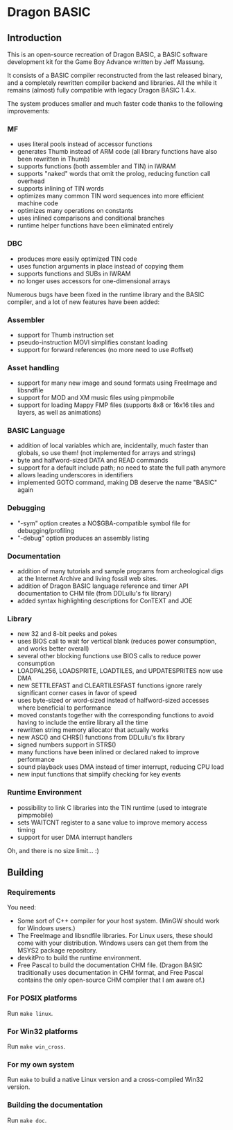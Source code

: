 # Dragon BASIC

## Introduction

This is an open-source recreation of Dragon BASIC, a BASIC software
development kit for the Game Boy Advance written by Jeff Massung.

It consists of a BASIC compiler reconstructed from the last released binary,
and a completely rewritten compiler backend and libraries.  All the while it
remains (almost) fully compatible with legacy Dragon BASIC 1.4.x.

The system produces smaller and much faster code thanks to the following
improvements:

### MF

- uses literal pools instead of accessor functions
- generates Thumb instead of ARM code (all library functions have also been
  rewritten in Thumb)
- supports functions (both assembler and TIN) in IWRAM
- supports "naked" words that omit the prolog, reducing function call
  overhead
- supports inlining of TIN words
- optimizes many common TIN word sequences into more efficient machine code
- optimizes many operations on constants
- uses inlined comparisons and conditional branches
- runtime helper functions have been eliminated entirely

### DBC

- produces more easily optimized TIN code
- uses function arguments in place instead of copying them
- supports functions and SUBs in IWRAM
- no longer uses accessors for one-dimensional arrays


Numerous bugs have been fixed in the runtime library and the BASIC compiler,
and a lot of new features have been added:

### Assembler

- support for Thumb instruction set
- pseudo-instruction MOVI simplifies constant loading
- support for forward references (no more need to use #offset)

### Asset handling

- support for many new image and sound formats using FreeImage and
  libsndfile
- support for MOD and XM music files using pimpmobile
- support for loading Mappy FMP files (supports 8x8 or 16x16 tiles and
  layers, as well as animations)

### BASIC Language

- addition of local variables which are, incidentally, much faster than
  globals, so use them! (not implemented for arrays and strings)
- byte and halfword-sized DATA and READ commands
- support for a default include path; no need to state the full path anymore
- allows leading underscores in identifiers
- implemented GOTO command, making DB deserve the name "BASIC" again

### Debugging

- "-sym" option creates a NO$GBA-compatible symbol file for
  debugging/profiling
- "-debug" option produces an assembly listing

### Documentation

- addition of many tutorials and sample programs from archeological digs at
  the Internet Archive and living fossil web sites.
- addition of Dragon BASIC language reference and timer API documentation to
  CHM file (from DDLullu's fix library)
- added syntax highlighting descriptions for ConTEXT and JOE

### Library

- new 32 and 8-bit peeks and pokes
- uses BIOS call to wait for vertical blank (reduces power consumption, and
  works better overall)
- several other blocking functions use BIOS calls to reduce power
  consumption
- LOADPAL256, LOADSPRITE, LOADTILES, and UPDATESPRITES now use DMA
- new SETTILEFAST and CLEARTILESFAST functions ignore rarely significant
  corner cases in favor of speed
- uses byte-sized or word-sized instead of halfword-sized accesses where
  beneficial to performance
- moved constants together with the corresponding functions to avoid having
  to include the entire library all the time
- rewritten string memory allocator that actually works
- new ASC() and CHR$() functions from DDLullu's fix library
- signed numbers support in STR$()
- many functions have been inlined or declared naked to improve performance
- sound playback uses DMA instead of timer interrupt, reducing CPU load
- new input functions that simplify checking for key events

### Runtime Environment

- possibility to link C libraries into the TIN runtime (used to integrate
  pimpmobile)
- sets WAITCNT register to a sane value to improve memory access timing
- support for user DMA interrupt handlers


Oh, and there is no size limit... :)

## Building

### Requirements

You need:

- Some sort of C++ compiler for your host system. (MinGW should work for
  Windows users.)
- The FreeImage and libsndfile libraries.
  For Linux users, these should come with your distribution. Windows users
  can get them from the MSYS2 package repository.
- devkitPro to build the runtime environment.
- Free Pascal to build the documentation CHM file. (Dragon BASIC
  traditionally uses documentation in CHM format, and Free Pascal contains
  the only open-source CHM compiler that I am aware of.)

### For POSIX platforms

Run `make linux`.

### For Win32 platforms

Run `make win_cross`.

### For my own system

Run `make` to build a native Linux version and a cross-compiled Win32
version.

### Building the documentation

Run `make doc`.
